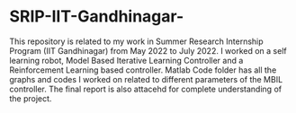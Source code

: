 # SRIP-IIT-Gandhinagar-
This repository is related to my work in Summer Research Internship Program (IIT Gandhinagar) from May 2022 to July 2022. 
I worked on a self learning robot, Model Based Iterative Learning Controller and a Reinforcement Learning based controller. 
Matlab Code folder has all the graphs and codes I worked on related to different parameters of the MBIL controller. 
The final report is also attacehd for complete understanding of the project.
